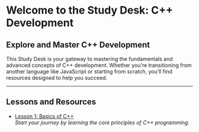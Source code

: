 # Welcome to the Study Desk: C++ Development

## Explore and Master C++ Development

This Study Desk is your gateway to mastering the fundamentals and advanced concepts of C++ development. Whether you're transitioning from another language like JavaScript or starting from scratch, you'll find resources designed to help you succeed.

---

## Lessons and Resources

- [Lesson 1: Basics of C++](./study-desk/technical-skills/cpp-development/lesson1_basics)  
  *Start your journey by learning the core principles of C++ programming.*
